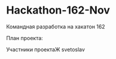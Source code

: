 # Hackathon-162-Nov
Командная разработка на хакатон 162

План проекта:


Участники проектаЖ
svetoslav
